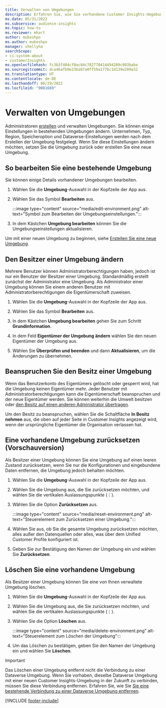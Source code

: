 ```yaml
---
title: Verwalten von Umgebungen
description: Erfahren Sie, wie Sie vorhandene Customer Insights-Umgebungen als Administrator verwalten.
ms.date: 05/31/2022
ms.subservice: audience-insights
ms.topic: how-to
ms.reviewer: mhart
author: mukeshpo
ms.author: mukeshpo
manager: shellyha
searchScope:
- ci-system-about
- customerInsights
ms.openlocfilehash: fc3b3f404cf0ac84c782778414494289c803babe
ms.sourcegitcommit: dca46afb9e23ba87a0ff59a1776c1d139e209a32
ms.translationtype: HT
ms.contentlocale: de-DE
ms.lasthandoff: 06/29/2022
ms.locfileid: "9081669"
---
```

# <a name="how-to-manage-environments"></a>Verwalten von Umgebungen

Administratoren [erstellen](create-environment.md) und verwalten Umgebungen. Sie können einige Einstellungen in bestehenden Umgebungen ändern. Unternehmen, Typ, Region, Speicheroption und Dataverse-Einstellungen werden nach dem Erstellen der Umgebung festgelegt. Wenn Sie diese Einstellungen ändern möchten, setzen Sie die Umgebung zurück oder erstellen Sie eine neue Umgebung.

## <a name="edit-an-existing-environment"></a>So bearbeiten Sie eine bestehende Umgebung

Sie können einige Details vorhandener Umgebungen bearbeiten.

1. Wählen Sie die **Umgebung**-Auswahl in der Kopfzeile der App aus.

1. Wählen Sie das Symbol **Bearbeiten** aus.

   :::image type="content" source="media/edit-environment.png" alt-text="Symbol zum Bearbeiten der Umgebungseinstellungen.":::

1. In dem Kästchen **Umgebung bearbeiten** können Sie die Umgebungseinstellungen aktualisieren.

Um mit einer neuen Umgebung zu beginnen, siehe [Erstellen Sie eine neue Umgebung](create-environment.md).

## <a name="change-the-owner-of-an-environment"></a>Den Besitzer einer Umgebung ändern

Mehrere Benutzer können Administratorberechtigungen haben, jedoch ist nur ein Benutzer der Besitzer einer Umgebung. Standardmäßig erstellt zunächst der Administrator eine Umgebung. Als Administrator einer Umgebung können Sie einem anderen Benutzer mit Administratorberechtigungen die Eigentümerschaft zuweisen.

1. Wählen Sie die **Umgebung**-Auswahl in der Kopfzeile der App aus.

1. Wählen Sie das Symbol **Bearbeiten** aus.

1. In dem Kästchen **Umgebung bearbeiten** gehen Sie zum Schritt **Grundinformation**.

1. In dem Feld **Eigentümer der Umgebung ändern** wählen Sie den neuen Eigentümer der Umgebung aus.  

1. Wählen Sie **Überprüfen und beenden** und dann **Aktualisieren**, um die Änderungen zu übernehmen.

## <a name="claim-ownership-of-an-environment"></a>Beanspruchen Sie den Besitz einer Umgebung

Wenn das Benutzerkonto des Eigentümers gelöscht oder gesperrt wird, hat die Umgebung keinen Eigentümer mehr. Jeder Benutzer mit Administratorberechtigungen kann die Eigentümerschaft beanspruchen und der neue Eigentümer werden. Sie können weiterhin die Umwelt besitzen oder [den Besitz auf einen anderen Administrator übertragen](#change-the-owner-of-an-environment).

Um den Besitz zu beanspruchen, wählen Sie die Schaltfläche **In Besitz nehmen** aus, die oben auf jeder Seite in Customer Insights angezeigt wird, wenn der ursprüngliche Eigentümer die Organisation verlassen hat.

## <a name="reset-an-existing-environment-preview"></a>Eine vorhandene Umgebung zurücksetzen (Vorschauversion)

Als Besitzer einer Umgebung können Sie eine Umgebung auf einen leeren Zustand zurücksetzen, wenn Sie nur die Konfigurationen und eingebundene Daten entfernen, die Umgebung jedoch behalten möchten.

1. Wählen Sie die **Umgebung**-Auswahl in der Kopfzeile der App aus.

1. Wählen Sie die Umgebung aus, die Sie zurücksetzen möchten, und wählen Sie die vertikalen Auslassungspunkte (&vellip;).

1. Wählen Sie die Option **Zurücksetzen** aus.

   :::image type="content" source="media/reset-environment.png" alt-text="Steuerelement zum Zurücksetzen einer Umgebung.":::

1. Wählen Sie aus, ob Sie die gesamte Umgebung zurücksetzen möchten, alles außer den Datenquellen oder alles, was über dem Unified Customer Profile konfiguriert ist.

1. Geben Sie zur Bestätigung den Namen der Umgebung ein und wählen Sie **Zurücksetzen**.

## <a name="delete-an-existing-environment"></a>Löschen Sie eine vorhandene Umgebung

Als Besitzer einer Umgebung können Sie eine von Ihnen verwaltete Umgebung löschen.

1. Wählen Sie die **Umgebung**-Auswahl in der Kopfzeile der App aus.

1. Wählen Sie die Umgebung aus, die Sie zurücksetzen möchten, und wählen Sie die vertikalen Auslassungspunkte (&vellip;). 

1. Wählen Sie die Option **Löschen** aus.

   :::image type="content" source="media/delete-environment.png" alt-text="Steuerelement zum Löschen der Umgebung":::

1. Um das Löschen zu bestätigen, geben Sie den Namen der Umgebung ein und wählen Sie **Löschen**.

> [!IMPORTANT]
> Das Löschen einer Umgebung entfernt nicht die Verbindung zu einer Dataverse Umgebung. Wenn Sie vorhaben, dieselbe Dataverse Umgebung mit einer neuen Customer Insights-Umgebung in der Zukunft zu verbinden, müssen Sie diese Verbindung entfernen. Erfahren Sie, wie Sie [Sie eine bestehende Verbindung zu einer Dataverse Umgebung entfernen](customer-insights-dataverse.md#remove-an-existing-connection-to-a-dataverse-environment).

[!INCLUDE [footer-include](includes/footer-banner.md)]
